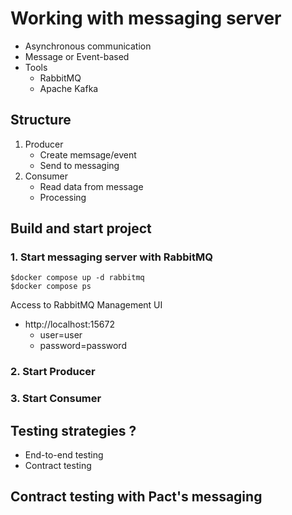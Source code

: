 # Working with messaging server
* Asynchronous communication
* Message or Event-based
* Tools
  * RabbitMQ
  * Apache Kafka

## Structure
1. Producer
   * Create memsage/event
   * Send to messaging
2. Consumer
   * Read data from message
   * Processing

## Build and start project

### 1. Start messaging server with RabbitMQ
```
$docker compose up -d rabbitmq
$docker compose ps
```

Access to RabbitMQ Management UI
* http://localhost:15672
  * user=user
  * password=password

### 2. Start Producer

### 3. Start Consumer

## Testing strategies ?
* End-to-end testing
* Contract testing

## Contract testing with Pact's messaging